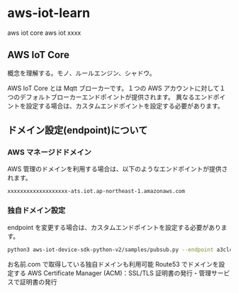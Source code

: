 # aws-iot-learn

aws iot core
aws iot xxxx

## AWS IoT Core

概念を理解する。モノ、ルールエンジン、シャドウ。

AWS IoT Core とは Mqtt ブローカーです。１つの AWS アカウントに対して１つのデフォルトブローカーエンドポイントが提供されます。
異なるエンドポイントを設定する場合は、カスタムエンドポイントを設定する必要があります。

## ドメイン設定(endpoint)について

### AWS マネージドドメイン

AWS 管理のドメインを利用する場合は、以下のようなエンドポイントが提供されます。

```
xxxxxxxxxxxxxxxxxxx-ats.iot.ap-northeast-1.amazonaws.com
```

### 独自ドメイン設定

endpoint を変更する場合は、カスタムエンドポイントを設定する必要があります。

```bash
python3 aws-iot-device-sdk-python-v2/samples/pubsub.py --endpoint a3clczm6ayv88a-ats.iot.ap-northeast-1.amazonaws.com --ca_file root-CA.crt --cert my-thing-01.cert.pem --key my-thing-01.private.key --client_id basicPubSub --topic sdk/test/python --count 0
```

お名前.com で取得している独自ドメインも利用可能
Route53 でドメインを設定する
AWS Certificate Manager (ACM)：SSL/TLS 証明書の発行・管理サービスで証明書の発行

